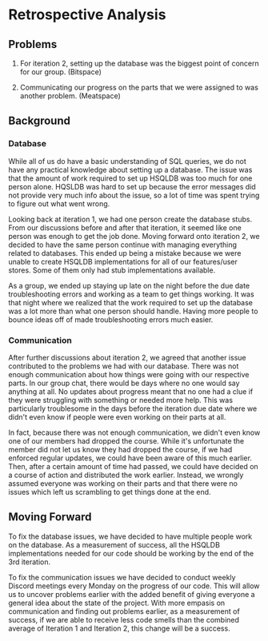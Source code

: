 # Retrospective Analysis

## Problems

1. For iteration 2, setting up the database was the biggest point of concern for our group. (Bitspace)

2. Communicating our progress on the parts that we were assigned to was another problem. (Meatspace)

## Background

### Database

While all of us do have a basic understanding of SQL queries, we do not have any practical knowledge about setting up a database. The issue was that the amount of work required to set up HSQLDB was too much for one person alone. HQSLDB was hard to set up because the error messages did not provide very much info about the issue, so a lot of time was spent trying to figure out what went wrong. 

Looking back at iteration 1, we had one person create the database stubs. From our discussions before and after that iteration, it seemed like one person was enough to get the job done. Moving forward onto iteration 2, we decided to have the same person continue with managing everything related to databases. This ended up being a mistake because we were unable to create HSQLDB implementations for all of our features/user stores. Some of them only had stub implementations available.

As a group, we ended up staying up late on the night before the due date troubleshooting errors and working as a team to get things working. It was that night where we realized that the work required to set up the database was a lot more than what one person should handle. Having more people to bounce ideas off of made troubleshooting errors much easier.

### Communication

After further discussions about iteration 2, we agreed that another issue contributed to the problems we had with our database. There was not enough communication about how things were going with our respective parts. In our group chat, there would be days where no one would say anything at all. No updates about progress meant that no one had a clue if they were struggling with something or needed more help. This was particularly troublesome in the days before the iteration due date where we didn't even know if people were even working on their parts at all.

In fact, because there was not enough communication, we didn't even know one of our members had dropped the course. While it's unfortunate the member did not let us know they had dropped the course, if we had enforced regular updates, we could have been aware of this much earlier. Then, after a certain amount of time had passed, we could have decided on a course of action and distributed the work earlier. Instead, we wrongly assumed everyone was working on their parts and that there were no issues which left us scrambling to get things done at the end.

## Moving Forward

To fix the database issues, we have decided to have multiple people work on the database. As a measurement of success, all the HSQLDB implementations needed for our code should be working by the end of the 3rd iteration.

To fix the communication issues we have decided to conduct weekly Discord meetings every Monday on the progress of our code. This will allow us to uncover problems earlier with the added benefit of giving everyone a general idea about the state of the project. With more empasis on communication and finding out problems earlier, as a measurement of success, if we are able to receive less code smells than the combined average of Iteration 1 and Iteration 2, this change will be a success.